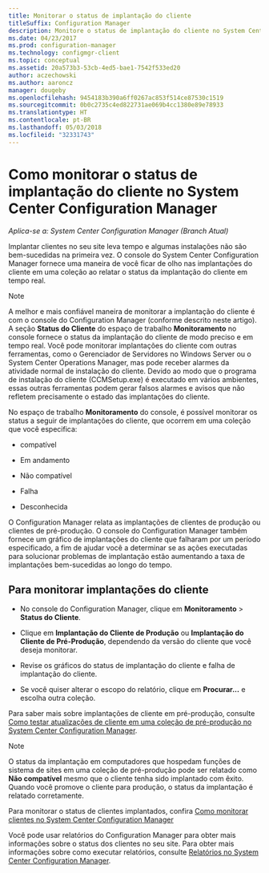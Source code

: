 ```yaml
---
title: Monitorar o status de implantação do cliente
titleSuffix: Configuration Manager
description: Monitore o status de implantação do cliente no System Center Configuration Manager.
ms.date: 04/23/2017
ms.prod: configuration-manager
ms.technology: configmgr-client
ms.topic: conceptual
ms.assetid: 20a573b3-53cb-4ed5-bae1-7542f533ed20
author: aczechowski
ms.author: aaroncz
manager: dougeby
ms.openlocfilehash: 9454183b390a6ff0267ac853f514ce87530c1519
ms.sourcegitcommit: 0b0c2735c4ed822731ae069b4cc1380e89e78933
ms.translationtype: HT
ms.contentlocale: pt-BR
ms.lasthandoff: 05/03/2018
ms.locfileid: "32331743"
---
```

# <a name="how-to-monitor-client-deployment-status-in-system-center-configuration-manager"></a>Como monitorar o status de implantação do cliente no System Center Configuration Manager

*Aplica-se a: System Center Configuration Manager (Branch Atual)*

Implantar clientes no seu site leva tempo e algumas instalações não são bem-sucedidas na primeira vez. O console do System Center Configuration Manager fornece uma maneira de você ficar de olho nas implantações do cliente em uma coleção ao relatar o status da implantação do cliente em tempo real.  

> [!NOTE]  
>  A melhor e mais confiável maneira de monitorar a implantação do cliente é com o console do Configuration Manager (conforme descrito neste artigo). A seção **Status do Cliente** do espaço de trabalho **Monitoramento** no console fornece o status da implantação do cliente de modo preciso e em tempo real. Você pode monitorar implantações do cliente com outras ferramentas, como o Gerenciador de Servidores no Windows Server ou o System Center Operations Manager, mas pode receber alarmes da atividade normal de instalação do cliente. Devido ao modo que o programa de instalação do cliente (CCMSetup.exe) é executado em vários ambientes, essas outras ferramentas podem gerar falsos alarmes e avisos que não refletem precisamente o estado das implantações do cliente.  

 No espaço de trabalho **Monitoramento** do console, é possível monitorar os status a seguir de implantações do cliente, que ocorrem em uma coleção que você especifica:  

-   compatível  

-   Em andamento  

-   Não compatível  

-   Falha  

-   Desconhecida  

 O Configuration Manager relata as implantações de clientes de produção ou clientes de pré-produção. O console do Configuration Manager também fornece um gráfico de implantações do cliente que falharam por um período especificado, a fim de ajudar você a determinar se as ações executadas para solucionar problemas de implantação estão aumentando a taxa de implantações bem-sucedidas ao longo do tempo.  

## <a name="to-monitor-client-deployments"></a>Para monitorar implantações do cliente  

-   No console do Configuration Manager, clique em **Monitoramento** > **Status do Cliente**.  

-   Clique em **Implantação do Cliente de Produção** ou **Implantação do Cliente de Pré-Produção**, dependendo da versão do cliente que você deseja monitorar.  

-   Revise os gráficos do status de implantação do cliente e falha de implantação do cliente.  

-   Se você quiser alterar o escopo do relatório, clique em **Procurar...** e escolha outra coleção.  

 Para saber mais sobre implantações de cliente em pré-produção, consulte [Como testar atualizações de cliente em uma coleção de pré-produção no System Center Configuration Manager](../../../core/clients/manage/upgrade/test-client-upgrades.md).

 > [!NOTE]
 > O status da implantação em computadores que hospedam funções de sistema de sites em uma coleção de pré-produção pode ser relatado como **Não compatível** mesmo que o cliente tenha sido implantado com êxito. Quando você promove o cliente para produção, o status da implantação é relatado corretamente.   

 Para monitorar o status de clientes implantados, confira [Como monitorar clientes no System Center Configuration Manager](../../../core/clients/manage/monitor-clients.md)  

 Você pode usar relatórios do Configuration Manager para obter mais informações sobre o status dos clientes no seu site. Para obter mais informações sobre como executar relatórios, consulte [Relatórios no System Center Configuration Manager](../../../core/servers/manage/reporting.md).  
